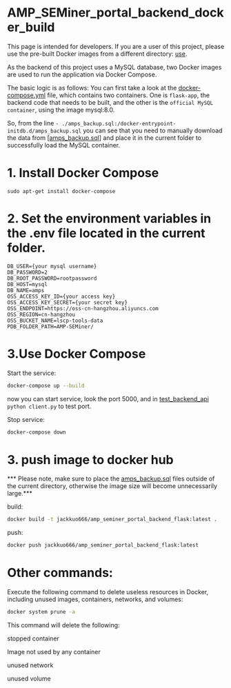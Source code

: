 # AMP_SEMiner_portal_backend_docker_build

This page is intended for developers. If you are a user of this project, please use the pre-built Docker images from a different directory: [use](../use).


As the backend of this project uses a MySQL database, two Docker images are used to run the application via Docker Compose.


The basic logic is as follows: You can first take a look at the [docker-compose.yml](docker-compose.yml) file, which contains two containers. One is `flask-app`, the backend code that needs to be built, and the other is the `official MySQL container`, using the image mysql:8.0.


So, from the line `- ./amps_backup.sql:/docker-entrypoint-initdb.d/amps_backup.sql` you can see that you need to manually download the data from [[amps_backup.sql](https://huggingface.co/datasets/jackkuo/AMP-SEMiner-dataset/resolve/main/amps_backup.sql)] and place it in the current folder to successfully load the MySQL container.


# 1. Install Docker Compose

```
sudo apt-get install docker-compose

```

# 2. Set the environment variables in the .env file located in the current folder.
```
DB_USER={your mysql username}
DB_PASSWORD=2
DB_ROOT_PASSWORD=rootpassword
DB_HOST=mysql
DB_NAME=amps
OSS_ACCESS_KEY_ID={your access key}
OSS_ACCESS_KEY_SECRET={your secret key}
OSS_ENDPOINT=https://oss-cn-hangzhou.aliyuncs.com
OSS_REGION=cn-hangzhou
OSS_BUCKET_NAME=lscp-tools-data
PDB_FOLDER_PATH=AMP-SEMiner/
```

# 3.Use Docker Compose

Start the service:
```bash
docker-compose up --build
```
now you can start service, look the port 5000, and in [test_backend_api](../../test_backend_api) `python client.py` to test port.

Stop service:
```bash
docker-compose down
```

# 3. push image to docker hub
*** Please note, make sure to place the [amps_backup.sql](amps_backup.sql) files outside of the current directory, otherwise the image size will become unnecessarily large.***


build:
```sh
docker build -t jackkuo666/amp_seminer_portal_backend_flask:latest .
```
push:
```sh
docker push jackkuo666/amp_seminer_portal_backend_flask:latest
```

# Other commands:


Execute the following command to delete useless resources in Docker, including unused images, containers, networks, and volumes:
```bash
docker system prune -a
```
This command will delete the following:

stopped container

Image not used by any container

unused network

unused volume